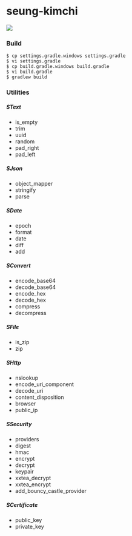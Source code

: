 # seung-kimchi

[![](https://jitpack.io/v/seung-dev/seung-kimchi.svg)](https://jitpack.io/#seung-dev/seung-kimchi)

### Build

```
$ cp settings.gradle.windows settings.gradle
$ vi settings.gradle
$ cp build.gradle.windows build.gradle
$ vi build.gradle
$ gradlew build
```

### Utilities

##### SText

- is_empty
- trim
- uuid
- random
- pad_right
- pad_left

##### SJson

- object_mapper
- stringify
- parse

##### SDate

- epoch
- format
- date
- diff
- add

##### SConvert

- encode_base64
- decode_base64
- encode_hex
- decode_hex
- compress
- decompress

##### SFile

- is_zip
- zip

##### SHttp

- nslookup
- encode_uri_component
- decode_uri
- content_disposition
- browser
- public_ip

##### SSecurity

- providers
- digest
- hmac
- encrypt
- decrypt
- keypair
- xxtea_decrypt
- xxtea_encrypt
- add_bouncy_castle_provider

##### SCertificate

- public_key
- private_key
